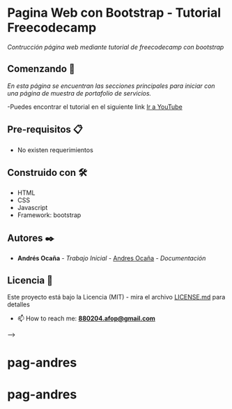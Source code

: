 # Pagina Web con Bootstrap - Tutorial Freecodecamp

_Contrucción página web mediante tutorial de freecodecamp con bootstrap_

## Comenzando 🚀
_En esta página se encuentran las secciones principales para iniciar con una página de muestra de portafolio de servicios._

-Puedes encontrar el tutorial en el siguiente link [Ir a YouTube](https://www.youtube.com/watch?v=QCw0L6FupQ0)


## Pre-requisitos 📋
- No existen requerimientos

## Construido con 🛠️
- HTML
- CSS
- Javascript
- Framework: bootstrap

## Autores ✒️

* **Andrés Ocaña** - *Trabajo Inicial* - [Andres Ocaña](https://github.com/AFOP/free-code-camp) - *Documentación*

## Licencia 📄
Este proyecto está bajo la Licencia (MIT) - mira el archivo [LICENSE.md](LICENSE.md) para detalles

- 📫 How to reach me: **880204.afop@gmail.com**

-->
# pag-andres
# pag-andres
